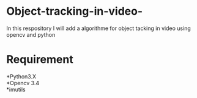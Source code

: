 # Object-tracking-in-video-
In this respository I will add  a algorithme for object tacking in video using opencv and python 

# Requirement
*Python3.X <br/>
*Opencv 3.4 <br/>
*imutils <br/>
